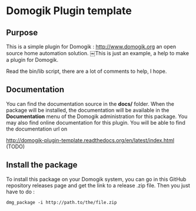# Domogik Plugin template

## Purpose

This is a simple plugin for Domogik : http://www.domogik.org an open source home automation solution.
￼This is just an example, a help to make a plugin for Domogik.

Read the bin/lib script, there are a lot of comments to help, I hope.

## Documentation 

You can find the documentation source in the **docs/** folder. When the package will be installed, the documentation will be available in the **Documentation** menu of the Domogik administration for this package.
You may also find online documentation for this plugin. 
You will be able to find the documentation url on 

http://domogik-plugin-template.readthedocs.org/en/latest/index.html (TODO)


## Install the package

To install this package on your Domogik system, you can go in this GitHub repository releases page and get the link to a release .zip file. Then you just have to do :

    dmg_package -i http://path.to/the/file.zip
